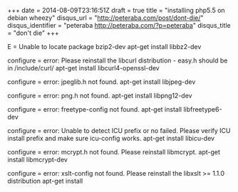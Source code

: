 +++
date = 2014-08-09T23:16:51Z
draft = true
title = "installing php5.5 on debian wheezy"
disqus_url = "http://peteraba.com/post/dont-die/"
disqus_identifier = "peteraba http://peteraba.com/?p=peteraba"
disqus_title = "don't die"
+++

E = Unable to locate package bzip2-dev
apt-get install libbz2-dev

configure = error: Please reinstall the libcurl distribution -
    easy.h should be in <curl-dir>/include/curl/
apt-get install libcurl4-openssl-dev

configure = error: jpeglib.h not found.
apt-get install libjpeg-dev

configure = error: png.h not found.
apt-get install libpng12-dev

configure = error: freetype-config not found.
apt-get install libfreetype6-dev

configure = error: Unable to detect ICU prefix or no failed. Please verify ICU install prefix and make sure icu-config works.
apt-get install libicu-dev

configure = error: mcrypt.h not found. Please reinstall libmcrypt.
apt-get install libmcrypt-dev

configure = error: xslt-config not found. Please reinstall the libxslt >= 1.1.0 distribution
apt-get install 
